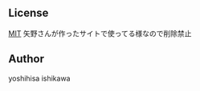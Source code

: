 ## License
[MIT](https://www.opensource.org/licenses/mit-license.php)
矢野さんが作ったサイトで使ってる様なので削除禁止

## Author
yoshihisa ishikawa

